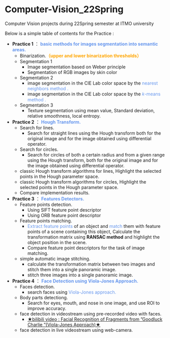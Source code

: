 # Computer-Vision_22Spring
Computer Vision projects during 22Spring semester at ITMO university

Below is a simple table of contents for the Practice : 

- **Practice 1** ： **<font color='cornflowerblue'>basic methods for images segmentation into semantic areas.</font>**
  - Binarization.**<font color='orange'>（upper and lower binarization thresholds）</font>**
  - Segmentation 1 
    - Image segmentation based on Weber principle
    - Segmentation of RGB images by skin color
  - Segmentation 2
    -  image segmentation in the CIE Lab color space by the <font color='cornflowerblue'>nearest neighbors method .</font>
    - image segmentation in the CIE Lab color space by the <font color='cornflowerblue'> 𝑘-means method .</font>
  - Segmentation 3
    - Texture segmentation using  mean value, Standard deviation,  relative smoothness, local entropy.
- **Practice 2** ： <font color='cornflowerblue'>**Hough Transform.**</font>
  - Search for lines.
    -  Search for straight lines using the Hough transform both for the original image and for the image obtained using differential operator.
  - Search for circles.
    - Search for circles of both a certain radius and from a given range using the Hough transform, both for the original image and for the image obtained using differential operator.
  - classic Hough transform algorithms for lines,  Highlight the selected points in the Hough parameter space.
  - classic Hough transform algorithms for circles,  Highlight the selected points in the Hough parameter space.
  - Compare implementation results.
- **Practice 3** ： <font color='cornflowerblue'>**Features Detectors.**</font>
  - Feature points detection.
    - Using SIFT feature point descriptor
    - Using ORB feature point descriptor
  - Feature points matching. 
    - <font color='cornflowerblue'>Extract feature points</font> of an object and <font color='cornflowerblue'>match</font> them with feature points of a scene containing this object, Calculate the transformation matrix using **RANSAC method** and highlight the object position in the scene.
    - Compare feature point descriptors for the task of image matching.
  - simple automatic image stitching.
    - calculate the transformation matrix between two images and stitch them into a single panoramic image.
    - stitch three images into a single panoramic image.
- **Practice 4** ： <font color='cornflowerblue'>**Face Detection using Viola-Jones Approach.**</font>
  - Faces detection.
    - search faces using <font color='cornflowerblue'>Viola-Jones approach.</font>
  - Body parts detectiong.
    -  Search for eyes, mouth, and nose in one image, and use ROI to improve accuracy.
  - face detection in videostream using pre-recorded video with faces.
    - [★bilibili video : Facial Recognition of Fragments from ”Goodluck Charlie ”(Viola-Jones Approach)★](https://www.bilibili.com/video/BV1Wg411R7Eq/?spm_id_from=333.999.0.0)
  - face detection in live videostream using web-camera.
